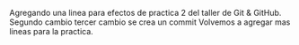 Agregando una linea para efectos de practica 2 del taller de Git & GitHub.
Segundo cambio
tercer cambio se crea un commit
Volvemos a agregar mas lineas para la practica.